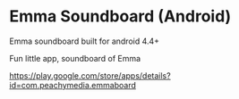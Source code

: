 # Emma Soundboard (Android)
Emma soundboard built for android 4.4+

Fun little app, soundboard of Emma

https://play.google.com/store/apps/details?id=com.peachymedia.emmaboard

